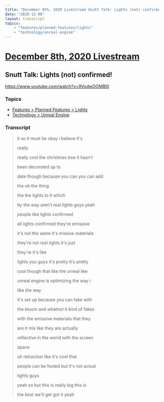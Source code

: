 ```yaml
---
title: "December 8th, 2020 Livestream Snutt Talk: Lights (not) confirmed!"
date: "2020-12-08"
layout: transcript
topics:
    - "features/planned-features/lights"
    - "technology/unreal-engine"
---
```

# [December 8th, 2020 Livestream](../2020-12-08.md)
## Snutt Talk: Lights (not) confirmed!
https://www.youtube.com/watch?v=9VodwDOMBl0

### Topics
* [Features > Planned Features > Lights](../topics/features/planned-features/lights.md)
* [Technology > Unreal Engine](../topics/technology/unreal-engine.md)

### Transcript

> it so it must be okay i believe it's
> 
> really
> 
> really cool the christmas tree it hasn't
> 
> been decorated up to
> 
> date though because you can you can add
> 
> the uh the thing
> 
> the the lights to it which
> 
> by the way aren't real lights guys yeah
> 
> people like lights confirmed
> 
> all lights confirmed they're emissive
> 
> it's not the same it's missive materials
> 
> they're not real lights it's just
> 
> they're it's like
> 
> lights you guys it's pretty it's pretty
> 
> cool though that like the unreal like
> 
> unreal engine is optimizing the way i
> 
> like the way
> 
> it's set up because you can fake with
> 
> the bloom and whatnot it kind of fakes
> 
> with the emissive materials that they
> 
> are it mis like they are actually
> 
> reflective in the world with the screen
> 
> space
> 
> uh retraction like it's cool that
> 
> people can be fooled but it's not actual
> 
> lights guys
> 
> yeah so but this is really big this is
> 
> the best we'll get got it yeah
> 
